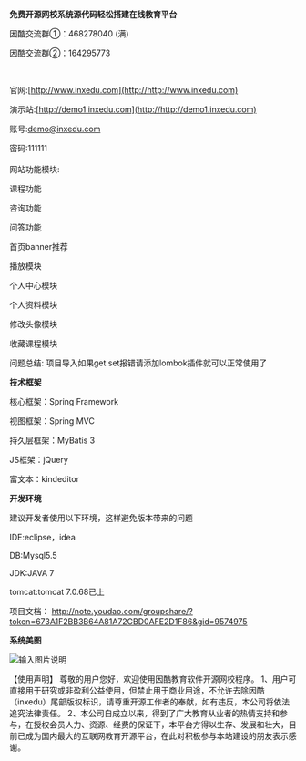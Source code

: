 **免费开源网校系统源代码轻松搭建在线教育平台**

因酷交流群①：468278040 (满)</br>

<p>因酷交流群②：164295773</p></br>


官网:[http://www.inxedu.com](http://http://www.inxedu.com)</br>

演示站:[http://demo1.inxedu.com](http://http://demo1.inxedu.com)</br>

账号:demo@inxedu.com</br>

密码:111111</br>
</br>
网站功能模块:</br>

课程功能</br>

咨询功能</br>

问答功能</br>

首页banner推荐</br>

播放模块</br>

个人中心模块</br>

个人资料模块</br>

修改头像模块</br>

收藏课程模块</br>

问题总结:
项目导入如果get set报错请添加lombok插件就可以正常使用了</br>

**技术框架**  </br>

核心框架：Spring Framework</br>

视图框架：Spring MVC </br>

持久层框架：MyBatis 3</br>

JS框架：jQuery</br>

富文本：kindeditor</br>

**开发环境**</br>

建议开发者使用以下环境，这样避免版本带来的问题</br>

IDE:eclipse，idea</br>

DB:Mysql5.5</br>

JDK:JAVA 7</br>

tomcat:tomcat 7.0.68已上</br>

项目文档：
http://note.youdao.com/groupshare/?token=673A1F2BB3B64A81A72CBD0AFE2D1F86&gid=9574975

**系统美图**

![输入图片说明](http://git.oschina.net/uploads/images/2016/0323/163323_c22814d9_133935.png "首页")

【使用声明】
尊敬的用户您好，欢迎使用因酷教育软件开源网校程序。
1、用户可直接用于研究或非盈利公益使用，但禁止用于商业用途，不允许去除因酷（inxedu）尾部版权标识，请尊重开源工作者的奉献，如有违反，本公司将依法追究法律责任。
2、本公司自成立以来，得到了广大教育从业者的热情支持和参与，在授权会员人力、资源、经费的保证下，本平台方得以生存、发展和壮大，目前已成为国内最大的互联网教育开源平台，在此对积极参与本站建设的朋友表示感谢。
